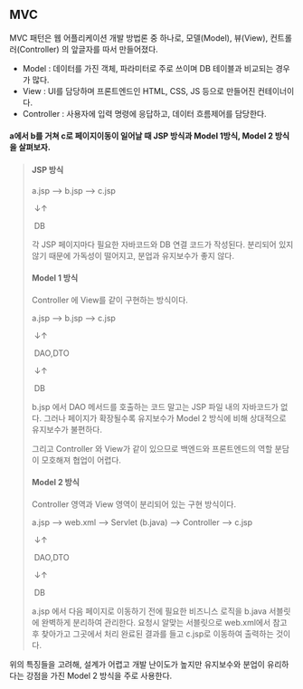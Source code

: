 ## MVC

MVC 패턴은 웹 어플리케이션 개발 방법론 중 하나로, 모델(Model), 뷰(View), 컨트롤러(Controller) 의 앞글자를 따서 만들어졌다.

- Model : 데이터를 가진 객체, 파라미터로 주로 쓰이며 DB 테이블과 비교되는 경우가 많다.
- View : UI를 담당하며 프론트엔드인 HTML, CSS, JS 등으로 만들어진 컨테이너이다.
- Controller : 사용자에 입력 명령에 응답하고, 데이터 흐름제어를 담당한다.



#### a에서 b를 거쳐 c로 페이지이동이 일어날 때 JSP 방식과 Model 1방식, Model 2 방식을 살펴보자.

> #### JSP 방식
>
> a.jsp --> b.jsp --> c.jsp
>
> ​                ↓↑
>
> ​               DB
>
> 각 JSP 페이지마다 필요한 자바코드와 DB 연결 코드가 작성된다. 분리되어 있지 않기 때문에 가독성이 떨어지고, 분업과 유지보수가 좋지 않다.
>
> 
>
> #### Model 1 방식
>
> Controller 에 View를 같이 구현하는 방식이다.
>
> a.jsp --> b.jsp --> c.jsp
>
> ​                ↓↑
>
> ​          DAO,DTO
>
> ​                ↓↑
>
> ​               DB
>
> b.jsp 에서 DAO 메서드를 호출하는 코드 말고는 JSP 파일 내의 자바코드가 없다. 그러나 페이지가 확장될수록 유지보수가 Model 2 방식에 비해 상대적으로 유지보수가 불편하다. 
>
> 그리고 Controller 와 View가 같이 있으므로 백엔드와 프론트엔드의 역할 분담이 모호해져 협업이 어렵다.
>
> 
>
> #### Model 2 방식
>
> Controller 영역과 View 영역이 분리되어 있는 구현 방식이다.
>
> a.jsp --> web.xml --> Servlet (b.java) --> Controller --> c.jsp
>
> ​                                                ↓↑
>
> ​                                          DAO,DTO
>
> ​                                                ↓↑
>
> ​                                                DB
>
> a.jsp 에서 다음 페이지로 이동하기 전에 필요한 비즈니스 로직을 b.java 서블릿에 완벽하게 분리하여 관리한다. 요청시 알맞는 서블릿으로  web.xml에서 참고 후 찾아가고 그곳에서 처리 완료된 결과를 들고 c.jsp로 이동하여 출력하는 것이다.



위의 특징들을 고려해, 설계가 어렵고 개발 난이도가 높지만 유지보수와 분업이 유리하다는 강점을 가진 Model 2 방식을 주로 사용한다.